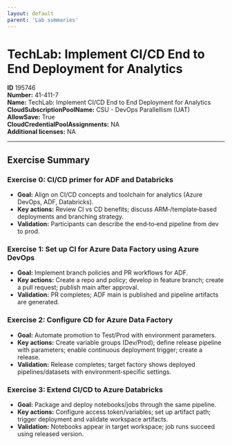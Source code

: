 ```yaml
---
layout: default
parent: 'Lab summaries'
---
```


# TechLab: Implement CI/CD End to End Deployment for Analytics

**ID** 195746  
**Number:** 41-411-7  
**Name:** TechLab: Implement CI/CD End to End Deployment for Analytics
**CloudSubscriptionPoolName:** CSU - DevOps Parallellism (UAT)  
**AllowSave:** True  
**CloudCredentialPoolAssignments:** NA  
**Additional licenses:** NA  

---

## Exercise Summary
### Exercise 0: CI/CD primer for ADF and Databricks
- **Goal:** Align on CI/CD concepts and toolchain for analytics (Azure DevOps, ADF, Databricks).
- **Key actions:** Review CI vs CD benefits; discuss ARM‑/template‑based deployments and branching strategy.
- **Validation:** Participants can describe the end‑to‑end pipeline from dev to prod.

### Exercise 1: Set up CI for Azure Data Factory using Azure DevOps
- **Goal:** Implement branch policies and PR workflows for ADF.
- **Key actions:** Create a repo and policy; develop in feature branch; create a pull request; publish main after approval.
- **Validation:** PR completes; ADF main is published and pipeline artifacts are generated.

### Exercise 2: Configure CD for Azure Data Factory
- **Goal:** Automate promotion to Test/Prod with environment parameters.
- **Key actions:** Create variable groups (Dev/Prod); define release pipeline with parameters; enable continuous deployment trigger; create a release.
- **Validation:** Release completes; target factory shows deployed pipelines/datasets with environment‑specific settings.

### Exercise 3: Extend CI/CD to Azure Databricks
- **Goal:** Package and deploy notebooks/jobs through the same pipeline.
- **Key actions:** Configure access token/variables; set up artifact path; trigger deployment and validate workspace artifacts.
- **Validation:** Notebooks appear in target workspace; job runs succeed using released version.
